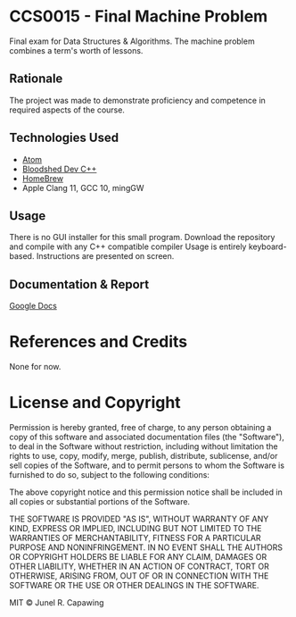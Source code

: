 # CCS0015 - Final Machine Problem
Final exam for Data Structures &amp; Algorithms.
The machine problem combines a term's worth of lessons.

## Rationale
The project was made to demonstrate proficiency and competence in required aspects of the course.

## Technologies Used

- [Atom](https://atom.io/)
- [Bloodshed Dev C++](https://www.bloodshed.net/)
- [HomeBrew](https://brew.sh/)
- Apple Clang 11, GCC 10, mingGW

## Usage
There is no GUI installer for this small program.
Download the repository and compile with any C++ compatible compiler
Usage is entirely keyboard-based. Instructions are presented on screen.

## Documentation & Report

[Google Docs](https://drive.google.com/file/d/1LlQetB9_p9WkhR-1kR1sk-JlrMupJzbK/view?usp=sharing)

# References and Credits

None for now.

# License and Copyright

Permission is hereby granted, free of charge, to any person obtaining a copy
of this software and associated documentation files (the "Software"), to deal
in the Software without restriction, including without limitation the rights
to use, copy, modify, merge, publish, distribute, sublicense, and/or sell
copies of the Software, and to permit persons to whom the Software is
furnished to do so, subject to the following conditions:

The above copyright notice and this permission notice shall be included in all
copies or substantial portions of the Software.

THE SOFTWARE IS PROVIDED "AS IS", WITHOUT WARRANTY OF ANY KIND, EXPRESS OR
IMPLIED, INCLUDING BUT NOT LIMITED TO THE WARRANTIES OF MERCHANTABILITY,
FITNESS FOR A PARTICULAR PURPOSE AND NONINFRINGEMENT. IN NO EVENT SHALL THE
AUTHORS OR COPYRIGHT HOLDERS BE LIABLE FOR ANY CLAIM, DAMAGES OR OTHER
LIABILITY, WHETHER IN AN ACTION OF CONTRACT, TORT OR OTHERWISE, ARISING FROM,
OUT OF OR IN CONNECTION WITH THE SOFTWARE OR THE USE OR OTHER DEALINGS IN THE
SOFTWARE.

MIT © Junel R. Capawing
